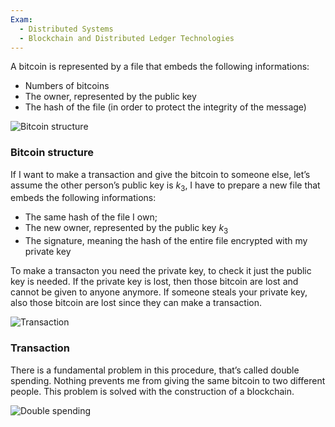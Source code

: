 ```yaml
---
Exam:
  - Distributed Systems
  - Blockchain and Distributed Ledger Technologies
---
```

A bitcoin is represented by a file that embeds the following informations:

- Numbers of bitcoins
- The owner, represented by the public key
- The hash of the file (in order to protect the integrity of the message)

![Bitcoin structure](BTC.png)

### Bitcoin structure

If I want to make a transaction and give the bitcoin to someone else, let’s assume the other person’s public key is $k_3$, I have to prepare a new file that embeds the following informations:

- The same hash of the file I own;
- The new owner, represented by the public key $k_3$
- The signature, meaning the hash of the entire file encrypted with my private key

To make a transacton you need the private key, to check it just the public key is needed. If the private key is lost, then those bitcoin are lost and cannot be given to anyone anymore. If someone steals your private key, also those bitcoin are lost since they can make a transaction.

![Transaction](BTC_transaction.png)

### Transaction

There is a fundamental problem in this procedure, that’s called double spending. Nothing prevents me from giving the same bitcoin to two different people. This problem is solved with the construction of a blockchain.

![Double spending](BTC_double_spending.png)

